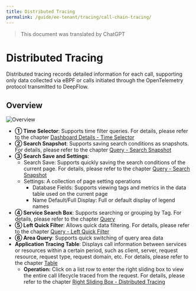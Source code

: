 ```yaml
---
title: Distributed Tracing
permalink: /guide/ee-tenant/tracing/call-chain-tracing/
---
```


> This document was translated by ChatGPT

# Distributed Tracing

Distributed tracing records detailed information for each call, supporting only data collected via eBPF or calls initiated through the OpenTelemetry protocol transmitted to DeepFlow.

## Overview

![Overview](https://yunshan-guangzhou.oss-cn-beijing.aliyuncs.com/pub/pic/2024051566442db5b7387.png)

- **① Time Selector**: Supports time filter queries. For details, please refer to the chapter [Dashboard Details - Time Selector](../dashboard/use/)
- **② Search Snapshot**: Supports saving search conditions as snapshots. For details, please refer to the chapter [Query - Search Snapshot](../query/history/)
- **③ Search Save and Settings**:
  - Search Save: Supports quickly saving the search conditions of the current page. For details, please refer to the chapter [Query - Search Snapshot](../query/history/)
  - Settings: A collection of page setting operations
    - Database Fields: Supports viewing tags and metrics in the data table used on the current page
    - Name Default/Full Display: Full or default display of legend names
- **④ Service Search Box**: Supports searching or grouping by Tag. For details, please refer to the chapter [Query](../query/overview/)
- **⑤ Left Quick Filter**: Allows quick data filtering. For details, please refer to the chapter [Query - Left Quick Filter](../query/left-quick-filter/)
- **⑥ Area Query**: Supports quick switching of query area data
- **Application Tracing Table**: Displays call information between services or resources within a certain period, such as client, server, request resource, request type, request domain, etc. For details, please refer to the chapter [Table](../dashboard/panel/table/)
  - **Operation:** Click on a list row to enter the right sliding box to view the entire call lifecycle traced from the request. For details, please refer to the chapter [Right Sliding Box - Distributed Tracing](./right-sliding-box/)